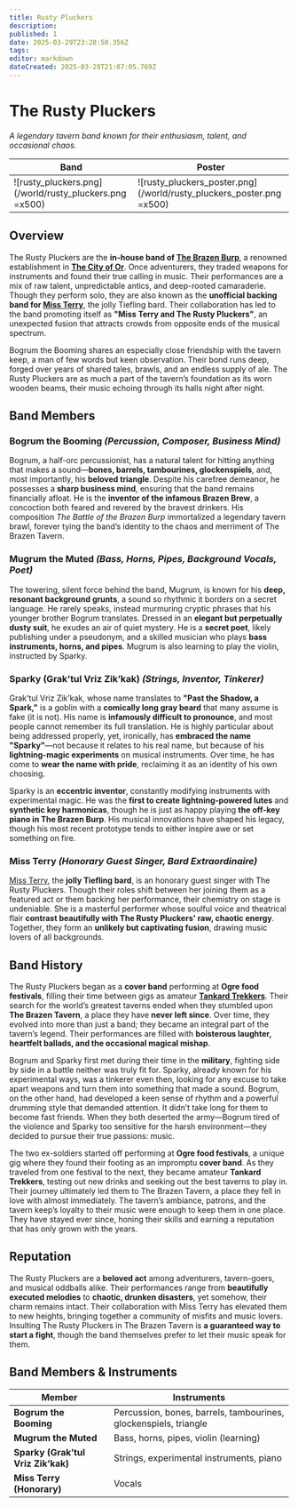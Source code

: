 ```yaml
---
title: Rusty Pluckers
description: 
published: 1
date: 2025-03-29T23:28:50.356Z
tags: 
editor: markdown
dateCreated: 2025-03-29T21:07:05.769Z
---
```


# The Rusty Pluckers

*A legendary tavern band known for their enthusiasm, talent, and occasional chaos.*

| Band | Poster |
| -- | -- |
| ![rusty_pluckers.png](/world/rusty_pluckers.png =x500) | ![rusty_pluckers_poster.png](/world/rusty_pluckers_poster.png =x500)



## Overview
The Rusty Pluckers are the **in-house band of [The Brazen Burp](/i/99)**, a renowned establishment in **[The City of Or](/i/11)**. Once adventurers, they traded weapons for instruments and found their true calling in music. Their performances are a mix of raw talent, unpredictable antics, and deep-rooted camaraderie. Though they perform solo, they are also known as the **unofficial backing band for [Miss Terry](/i/100)**, the jolly Tiefling bard. Their collaboration has led to the band promoting itself as **"Miss Terry and The Rusty Pluckers"**, an unexpected fusion that attracts crowds from opposite ends of the musical spectrum.

Bogrum the Booming shares an especially close friendship with the tavern keep, a man of few words but keen observation. Their bond runs deep, forged over years of shared tales, brawls, and an endless supply of ale. The Rusty Pluckers are as much a part of the tavern’s foundation as its worn wooden beams, their music echoing through its halls night after night.

## Band Members

### **Bogrum the Booming** *(Percussion, Composer, Business Mind)*
Bogrum, a half-orc percussionist, has a natural talent for hitting anything that makes a sound—**bones, barrels, tambourines, glockenspiels**, and, most importantly, his **beloved triangle**. Despite his carefree demeanor, he possesses a **sharp business mind**, ensuring that the band remains financially afloat. He is the **inventor of the infamous Brazen Brew**, a concoction both feared and revered by the bravest drinkers. His composition *The Battle of the Brazen Burp* immortalized a legendary tavern brawl, forever tying the band’s identity to the chaos and merriment of The Brazen Tavern.

### **Mugrum the Muted** *(Bass, Horns, Pipes, Background Vocals, Poet)*
The towering, silent force behind the band, Mugrum, is known for his **deep, resonant background grunts**, a sound so rhythmic it borders on a secret language. He rarely speaks, instead murmuring cryptic phrases that his younger brother Bogrum translates. Dressed in an **elegant but perpetually dusty suit**, he exudes an air of quiet mystery. He is a **secret poet**, likely publishing under a pseudonym, and a skilled musician who plays **bass instruments, horns, and pipes**. Mugrum is also learning to play the violin, instructed by Sparky.

### **Sparky (Grak’tul Vriz Zik’kak)** *(Strings, Inventor, Tinkerer)*
Grak’tul Vriz Zik’kak, whose name translates to **"Past the Shadow, a Spark,"** is a goblin with a **comically long gray beard** that many assume is fake (it is not). His name is **infamously difficult to pronounce**, and most people cannot remember its full translation. He is highly particular about being addressed properly, yet, ironically, has **embraced the name "Sparky"**—not because it relates to his real name, but because of his **lightning-magic experiments** on musical instruments. Over time, he has come to **wear the name with pride**, reclaiming it as an identity of his own choosing.

Sparky is an **eccentric inventor**, constantly modifying instruments with experimental magic. He was the **first to create lightning-powered lutes** and **synthetic key harmonicas**, though he is just as happy playing **the off-key piano in The Brazen Burp**. His musical innovations have shaped his legacy, though his most recent prototype tends to either inspire awe or set something on fire.

### **Miss Terry** *(Honorary Guest Singer, Bard Extraordinaire)*
[Miss Terry](/i/100), the **jolly Tiefling bard**, is an honorary guest singer with The Rusty Pluckers. Though their roles shift between her joining them as a featured act or them backing her performance, their chemistry on stage is undeniable. She is a masterful performer whose soulful voice and theatrical flair **contrast beautifully with The Rusty Pluckers' raw, chaotic energy**. Together, they form an **unlikely but captivating fusion**, drawing music lovers of all backgrounds.

## Band History
The Rusty Pluckers began as a **cover band** performing at **Ogre food festivals**, filling their time between gigs as amateur **[Tankard Trekkers](/i/102)**. Their search for the world’s greatest taverns ended when they stumbled upon **The Brazen Tavern**, a place they have **never left since**. Over time, they evolved into more than just a band; they became an integral part of the tavern’s legend. Their performances are filled with **boisterous laughter, heartfelt ballads, and the occasional magical mishap**.

Bogrum and Sparky first met during their time in the **military**, fighting side by side in a battle neither was truly fit for. Sparky, already known for his experimental ways, was a tinkerer even then, looking for any excuse to take apart weapons and turn them into something that made a sound. Bogrum, on the other hand, had developed a keen sense of rhythm and a powerful drumming style that demanded attention. It didn’t take long for them to become fast friends. When they both deserted the army—Bogrum tired of the violence and Sparky too sensitive for the harsh environment—they decided to pursue their true passions: music.

The two ex-soldiers started off performing at **Ogre food festivals**, a unique gig where they found their footing as an impromptu **cover band**. As they traveled from one festival to the next, they became amateur **Tankard Trekkers**, testing out new drinks and seeking out the best taverns to play in. Their journey ultimately led them to The Brazen Tavern, a place they fell in love with almost immediately. The tavern’s ambiance, patrons, and the tavern keep’s loyalty to their music were enough to keep them in one place. They have stayed ever since, honing their skills and earning a reputation that has only grown with the years.

## Reputation
The Rusty Pluckers are a **beloved act** among adventurers, tavern-goers, and musical oddballs alike. Their performances range from **beautifully executed melodies** to **chaotic, drunken disasters**, yet somehow, their charm remains intact. Their collaboration with Miss Terry has elevated them to new heights, bringing together a community of misfits and music lovers. Insulting The Rusty Pluckers in The Brazen Tavern is **a guaranteed way to start a fight**, though the band themselves prefer to let their music speak for them.

## Band Members & Instruments

| Member  | Instruments  |
|---------|--------------|
| **Bogrum the Booming** | Percussion, bones, barrels, tambourines, glockenspiels, triangle |
| **Mugrum the Muted** | Bass, horns, pipes, violin (learning) |
| **Sparky (Grak’tul Vriz Zik’kak)** | Strings, experimental instruments, piano |
| **Miss Terry (Honorary)** | Vocals |